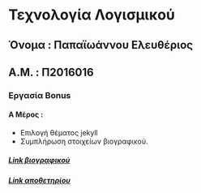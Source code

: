 # Τεχνολογία Λογισμικού

## Όνομα : Παπαϊωάννου Ελευθέριος
## Α.Μ. : Π2016016

### Εργασία Bonus

#### Α Μέρος :
* Επιλογή θέματος jekyll 
* Συμπλήρωση στοιχείων βιογραφικού. 
##### [Link βιογραφικού](https://lefterisikaria.github.io/resume-cv/)
##### [Link αποθετηρίου](https://github.com/LefterisIkaria/resume-cv)
